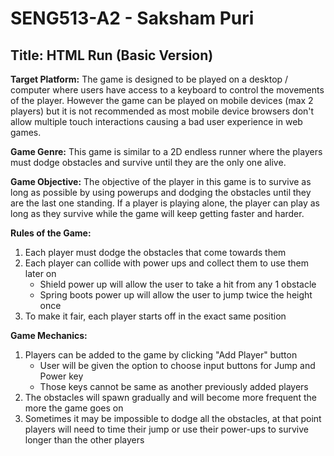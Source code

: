 # SENG513-A2 - Saksham Puri

## Title: HTML Run (Basic Version)

**Target Platform:** The game is designed to be played on a desktop / computer where users have access to a keyboard to control the movements of the player. However the game can be played on mobile devices (max 2 players) but it is not recommended as most mobile device browsers don't allow multiple touch interactions causing a bad user experience in web games.

**Game Genre:** This game is similar to a 2D endless runner where the players must dodge obstacles and survive until they are the only one alive.

**Game Objective:** The objective of the player in this game is to survive as long as possible by using powerups and dodging the obstacles until they are the last one standing. If a player is playing alone, the player can play as long as they survive while the game will keep getting faster and harder.

  

**Rules of the Game:**
 1. Each player must dodge the obstacles that come towards them
 2. Each player can collide with power ups and collect them to use them
    later on
	 * Shield power up will allow the user to take a hit from any 1
    obstacle
	 * Spring boots power up will allow the user to jump twice the height
    once
3. To make it fair, each player starts off in the exact same position



**Game Mechanics:**
1. Players can be added to the game by clicking "Add Player" button
   * User will be given the option to choose input buttons for Jump and Power key
   * Those keys cannot be same as another previously added players
2. The obstacles will spawn gradually and will become more frequent the more the game goes on
3. Sometimes it may be impossible to dodge all the obstacles, at that point players will need to time their jump or use their power-ups to survive longer than the other players
